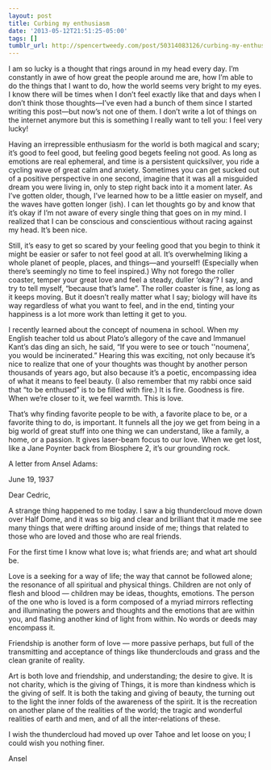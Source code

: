 ```yaml
---
layout: post
title: Curbing my enthusiasm
date: '2013-05-12T21:51:25-05:00'
tags: []
tumblr_url: http://spencertweedy.com/post/50314083126/curbing-my-enthusiasm
---
```



I am so lucky is a thought that rings around in my head every day. I’m constantly in awe of how great the people around me are, how I’m able to do the things that I want to do, how the world seems very bright to my eyes. I know there will be times when I don’t feel exactly like that and days when I don’t think those thoughts—I’ve even had a bunch of them since I started writing this post—but now’s not one of them. I don’t write a lot of things on the internet anymore but this is something I really want to tell you: I feel very lucky!

Having an irrepressible enthusiasm for the world is both magical and scary; it’s good to feel good, but feeling good begets feeling not good. As long as emotions are real ephemeral, and time is a persistent quicksilver, you ride a cycling wave of great calm and anxiety. Sometimes you can get sucked out of a positive perspective in one second, imagine that it was all a misguided dream you were living in, only to step right back into it a moment later. As I’ve gotten older, though, I’ve learned how to be a little easier on myself, and the waves have gotten longer (ish). I can let thoughts go by and know that it’s okay if I’m not aware of every single thing that goes on in my mind. I realized that I can be conscious and conscientious without racing against my head. It’s been nice.

Still, it’s easy to get so scared by your feeling good that you begin to think it might be easier or safer to not feel good at all. It’s overwhelming liking a whole planet of people, places, and things—and yourself! (Especially when there’s seemingly no time to feel inspired.) Why not forego the roller coaster, temper your great love and feel a steady, duller ‘okay’? I say, and try to tell myself, “because that’s lame”. The roller coaster is fine, as long as it keeps moving. But it doesn’t really matter what I say; biology will have its way regardless of what you want to feel, and in the end, tinting your happiness is a lot more work than letting it get to you.

I recently learned about the concept of noumena in school. When my English teacher told us about Plato’s allegory of the cave and Immanuel Kant’s das ding an sich, he said, “If you were to see or touch ''noumena’, you would be incinerated.” Hearing this was exciting, not only because it’s nice to realize that one of your thoughts was thought by another person thousands of years ago, but also because it’s a poetic, encompassing idea of what it means to feel beauty. (I also remember that my rabbi once said that “to be enthused” is to be filled with fire.) It is fire. Goodness is fire. When we’re closer to it, we feel warmth. This is love.

That’s why finding favorite people to be with, a favorite place to be, or a favorite thing to do, is important. It funnels all the joy we get from being in a big world of great stuff into one thing we can understand, like a family, a home, or a passion. It gives laser-beam focus to our love. When we get lost, like a Jane Poynter back from Biosphere 2, it’s our grounding rock.

A letter from Ansel Adams:


  June 19, 1937
  
  Dear Cedric,
  
  A strange thing happened to me today. I saw a big thundercloud move down over Half Dome, and it was so big and clear and brilliant that it made me see many things that were drifting around inside of me; things that related to those who are loved and those who are real friends.
  
  For the first time I know what love is; what friends are; and what art should be.
  
  Love is a seeking for a way of life; the way that cannot be followed alone; the resonance of all spiritual and physical things. Children are not only of flesh and blood — children may be ideas, thoughts, emotions. The person of the one who is loved is a form composed of a myriad mirrors reflecting and illuminating the powers and thoughts and the emotions that are within you, and flashing another kind of light from within. No words or deeds may encompass it.
  
  Friendship is another form of love — more passive perhaps, but full of the transmitting and acceptance of things like thunderclouds and grass and the clean granite of reality.
  
  Art is both love and friendship, and understanding; the desire to give. It is not charity, which is the giving of Things, it is more than kindness which is the giving of self. It is both the taking and giving of beauty, the turning out to the light the inner folds of the awareness of the spirit. It is the recreation on another plane of the realities of the world; the tragic and wonderful realities of earth and men, and of all the inter-relations of these.
  
  I wish the thundercloud had moved up over Tahoe and let loose on you; I could wish you nothing finer.
  
  Ansel
